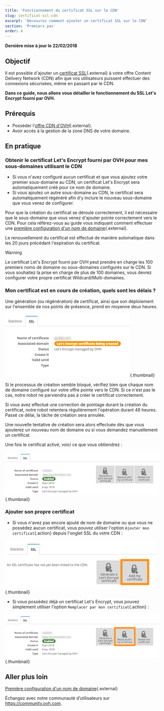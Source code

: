 ```yaml
---
title: 'Fonctionnement du certificat SSL sur le CDN'
slug: certificat-ssl-cdn
excerpt: 'Découvrez comment ajouter un certificat SSL sur le CDN'
section: 'Premiers pas'
order: 4
---
```


**Dernière mise à jour le 22/02/2018**

## Objectif

Il est possible d'ajouter un [certificat SSL](https://www.ovh.com/fr/ssl/){.external} à votre offre Content Delivery Network (CDN) afin que vos utilisateurs puissent effectuer des connexions sécurisées, même en passant par le CDN.

**Dans ce guide, nous allons vous détailler le fonctionnement du SSL Let's Encrypt fourni par OVH.**


## Prérequis

- Posséder l'[offre CDN d'OVH](https://www.ovh.com/fr/cdn/){.external}.
- Avoir accès à la gestion de la zone DNS de votre domaine.

## En pratique

### Obtenir le certificat Let's Encrypt fourni par OVH pour mes sous-domaines utilisant le CDN

- Si vous n'avez configuré aucun certificat et que vous ajoutez votre premier sous-domaine au CDN, un certificat Let's Encrypt sera automatiquement créé pour ce nom de domaine.
- Si vous ajoutez un autre sous-domaine au CDN, le certificat sera automatiquement régénéré afin d'y inclure le nouveau sous-domaine que vous venez de configurer.


Pour que la création du certificat se déroule correctement, il est nécessaire que le sous-domaine que vous venez d'ajouter pointe correctement vers le CDN. Pour cela référez-vous au guide vous indiquant comment effectuer une [première configuration d'un nom de domaine](https://docs.ovh.com/fr/cdn-infrastructure/premiere-configuration-domaine-sur-cdn/){.external}.

Le renouvellement du certificat est effectué de manière automatique dans les 20 jours précédant l'expiration du certificat.

> [!warning]
>
> Le certificat Let's Encrypt fourni par OVH peut prendre en charge les 100 premiers noms de domaine ou sous-domaines configurés sur le CDN. Si vous souhaitez la prise en charge de plus de 100 domaines, vous devrez configurer votre propre certificat Wildcard/Multi-domaines.
>


### Mon certificat est en cours de création, quels sont les délais ?

Une génération (ou régénération) de certificat, ainsi que son déploiement sur l'ensemble de nos points de présence, prend en moyenne deux heures.

![Certificat SSL en cours](images/ssl_in_progress.png){.thumbnail}


Si le processus de création semble bloqué, vérifiez bien que chaque nom de domaine configuré sur votre offre pointe vers le CDN. Si ce n'est pas le cas, notre robot ne parviendra pas à créer le certificat correctement.

Si vous avez effectué une correction de pointage durant la création du certificat, notre robot retentera régulièrement l'opération durant 48 heures. Passé ce délai, la tâche de création sera annulée.

Une nouvelle tentative de création sera alors effectuée dès que vous ajouterez un nouveau nom de domaine ou si vous demandez manuellement un certificat.

Une fois le certificat activé, voici ce que vous obtiendrez :

![SSL validé](images/ssl_validated.png){.thumbnail}


### Ajouter son propre certificat

- Si vous n'avez pas encore ajouté de nom de domaine ou que vous ne possédez aucun certificat, vous pouvez utiliser l'option `Ajouter mon certificat`{.action} depuis l'onglet SSL du votre CDN :


![Ajout d'un certificat SSL](images/add_ssl.png){.thumbnail}

- Si vous possédez déjà un certificat Let's Encrypt, vous pouvez simplement utiliser l'option `Remplacer par mon certificat`{.action} :

![Changement d'un certificat SSL](images/change_ssl.png){.thumbnail}


## Aller plus loin

[Première configuration d'un nom de domaine](https://docs.ovh.com/fr/cdn-infrastructure/premiere-configuration-domaine-sur-cdn/){.external}

Échangez avec notre communauté d’utilisateurs sur <https://community.ovh.com>.